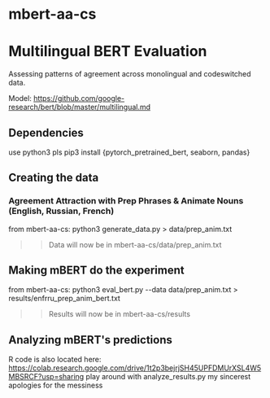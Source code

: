 # mbert-aa-cs
# Multilingual BERT Evaluation

Assessing patterns of agreement across monolingual and codeswitched data.

Model: https://github.com/google-research/bert/blob/master/multilingual.md

## Dependencies
use python3 pls
pip3 install {pytorch_pretrained_bert, seaborn, pandas}

## Creating the data
### Agreement Attraction with Prep Phrases & Animate Nouns (English, Russian, French)
from mbert-aa-cs:
python3 generate_data.py > data/prep_anim.txt
>> Data will now be in mbert-aa-cs/data/prep_anim.txt

## Making mBERT do the experiment
from mbert-aa-cs:
python3 eval_bert.py --data data/prep_anim.txt > results/enfrru_prep_anim_bert.txt
>> Results will now be in mbert-aa-cs/results


## Analyzing mBERT's predictions 
R code is also located here: https://colab.research.google.com/drive/1t2p3bejrjSH45UPFDMUrXSL4W5MBSRCF?usp=sharing
play around with analyze_results.py
my sincerest apologies for the messiness

